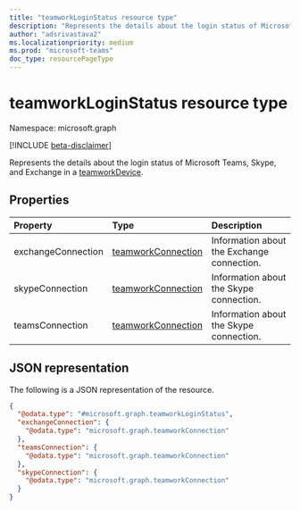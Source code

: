 ```yaml
---
title: "teamworkLoginStatus resource type"
description: "Represents the details about the login status of Microsoft Teams, Skype, and Exchange."
author: "adsrivastava2"
ms.localizationpriority: medium
ms.prod: "microsoft-teams"
doc_type: resourcePageType
---
```


# teamworkLoginStatus resource type

Namespace: microsoft.graph

[!INCLUDE [beta-disclaimer](../../includes/beta-disclaimer.md)]

Represents the details about the login status of Microsoft Teams, Skype, and Exchange in a [teamworkDevice](../resources/teamworkdevice.md).

## Properties
|Property|Type|Description|
|:---|:---|:---|
|exchangeConnection|[teamworkConnection](../resources/teamworkconnection.md)|Information about the Exchange connection.|
|skypeConnection|[teamworkConnection](../resources/teamworkconnection.md)|Information about the Skype connection.|
|teamsConnection|[teamworkConnection](../resources/teamworkconnection.md)|Information about the Skype connection.|


## JSON representation
The following is a JSON representation of the resource.
<!-- {
  "blockType": "resource",
  "@odata.type": "microsoft.graph.teamworkLoginStatus"
}
-->
``` json
{
  "@odata.type": "#microsoft.graph.teamworkLoginStatus",
  "exchangeConnection": {
    "@odata.type": "microsoft.graph.teamworkConnection"
  },
  "teamsConnection": {
    "@odata.type": "microsoft.graph.teamworkConnection"
  },
  "skypeConnection": {
    "@odata.type": "microsoft.graph.teamworkConnection"
  }
}
```

